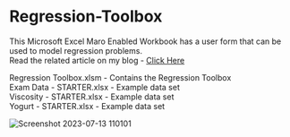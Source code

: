 # Regression-Toolbox
This Microsoft Excel Maro Enabled Workbook has a user form that can be used to model regression problems.  
Read the related article on my blog - [Click Here](https://wordpress.com/post/peshalaprabhapoorna.wordpress.com/291)

Regression Toolbox.xlsm - Contains the Regression Toolbox  
Exam Data - STARTER.xlsx - Example data set  
Viscosity - STARTER.xlsx - Example data set  
Yogurt - STARTER.xlsx -  Example data set

![Screenshot 2023-07-13 110101](https://github.com/peshala-prabhapoorna/Regression-Toolbox/assets/109937177/37cbff2d-a4c0-460a-8b12-d81849a70077)  

